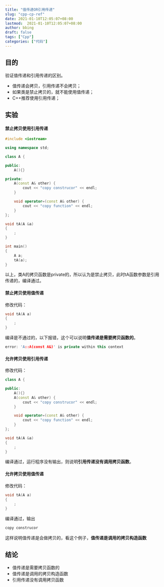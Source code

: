 ```yaml
---
title: "值传递OR引用传递"
slug: "cpp-cp-ref"
date: 2021-01-10T12:05:07+08:00
lastmod:  2021-01-10T12:05:07+08:00
author: bbing
draft: false
tags: ["Cpp"]
categories: ["代码"]
---
```


## 目的

验证值传递和引用传递的区别。

- 值传递会拷贝，引用传递不会拷贝；
- 如果类是禁止拷贝的，就不能使用值传递；
- C++推荐使用引用传递；

## 实验

#### 禁止拷贝使用引用传递

```cpp
#include <iostream>

using namespace std;

class A {

public:
    A(){}

private:
    A(const A& other) {
        cout << "copy construcor" << endl;
    }

    void operator=(const A& other) {
        cout << "copy function" << endl;
    }
};

void tA(A &a)
{
    ;
}

int main()
{
    A a;
    tA(a);
}
```

以上，类A的拷贝函数是private的，所以认为是禁止拷贝，此时tA函数参数是引用传递的，编译通过。

#### 禁止拷贝使用值传递

修改代码：

```cpp
void tA(A a)
{
    ;
}
```

编译是不通过的，以下报错，这个可以说明**值传递是需要拷贝函数的**。

```cpp
error: 'A::A(const A&)' is private within this context
```

#### 允许拷贝使用引用传递

修改代码：

```cpp
class A {

public:
    A(){}
    A(const A& other) {
        cout << "copy construcor" << endl;
    }

    void operator=(const A& other) {
        cout << "copy function" << endl;
    }
};

void tA(A &a)
{
    ;
}

```

编译通过，运行程序没有输出，则说明**引用传递没有调用拷贝函数**。

#### 允许拷贝使用值传递

修改代码：

```cpp
void tA(A a)
{
    ;
}
```

编译通过，输出

```cpp
copy construcor
```

这样说明值传递是会做拷贝的，看这个例子，**值传递是调用的拷贝构造函数**

## 结论

- 值传递是需要拷贝函数的
- 值传递是调用的拷贝构造函数
- 引用传递没有调用拷贝函数
